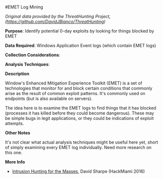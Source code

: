 #EMET Log Mining

*Original data provided by the ThreatHunting Project, (https://github.com/DavidJBianco/ThreatHunting)*

**Purpose**: Identify potential 0-day exploits by looking for things blocked by EMET

**Data Required**: Windows Application Event logs (which contain EMET logs)

**Collection Considerations**: 

**Analysis Techniques**: 

**Description**

Window's Enhanced Mitigation Experience Toolkit (EMET) is a set of technologies that monitor for and block certain conditions that commonly arise as the result of common exploit patterns.  It's commonly used on endpoints (but is also available on servers).  

The idea here is to examine the EMET logs to find things that it has blocked (processes it has killed before they could become dangerous).  These may be simple bugs in legit applications, or they could be indications of exploit attempts.

**Other Notes**

It's not clear what actual analysis techniques might be useful here yet, short of simply examining every EMET log individually. Need more research on this one.

**More Info**

* [Intrusion Hunting for the Masses](https://www.youtube.com/watch?v=YLgycMCPo4c),  David Sharpe (HackMiami 2016)


